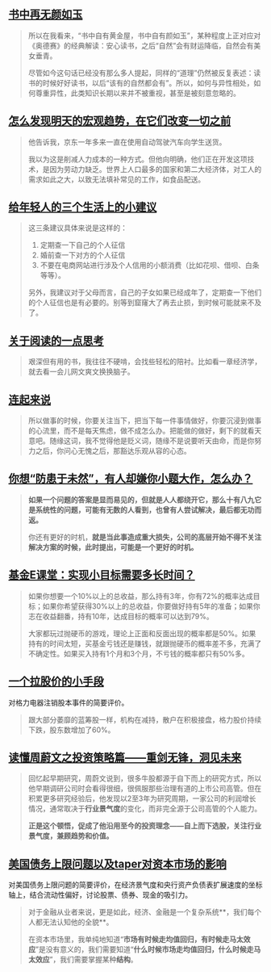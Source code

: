 ## [书中再无颜如玉](https://mp.weixin.qq.com/s/mNg_NDf1_T4FHyIur8UwOQ)



> 所以在我看来，“书中自有黄金屋，书中自有颜如玉”，某种程度上正对应对《奥德赛》的经典解读：安心读书，之后“自然”会有财运降临，自然会有美女垂青。
>
> 尽管如今这句话已经没有那么多人提起，同样的“道理”仍然被反复表述：读书的时候好好读书，以后“该有的自然都会有”。所以，如何与异性相处，如何尊重异性，此类知识长期以来并不被重视，甚至是被刻意忽略的。

## [怎么发现明天的宏观趋势，在它们改变一切之前](https://www.fastcompany.com/90667124/how-to-spot-tomorrows-macrotrends-before-they-change-everything)

> 他告诉我，京东一年多来一直在使用自动驾驶汽车向学生送货。
>
> 我以为这是削减人力成本的一种方式。但他向明确，他们正在开发这项技术，是因为劳动力缺乏。世界上人口最多的国家和第二大经济体，对工人的需求如此之大，以致无法填补常见的工作，如食品配送。



##  [给年轻人的三个生活上的小建议](https://mp.weixin.qq.com/s/07Naodv-ZhZVVo1opV3Hhw)

> 这三条建议具体来说是这样的：
>
> 1. 定期查一下自己的个人征信
> 2. 婚前查一下对方的个人征信
> 3. 不要在电商网站进行涉及个人信用的小额消费（比如花呗、借呗、白条等等）。
>
> 另外，我建议对于父母而言，自己的子女如果已经成年了，定期查一下他们的个人征信也是有必要的。别等到窟窿大了再去止损，到时候可能就来不及了。

## [关于阅读的一点思考](https://mp.weixin.qq.com/s/pB3Gjf22jftlWXnCQRZtYQ)

> 艰深但有用的书，我往往不硬啃，会找些轻松的陪衬。比如看一章经济学，就去看一会儿网文爽文换换脑子。

## [连起来说](https://mp.weixin.qq.com/s/SfIUMogBz0UYx-5tlKvKqw)

> 所以做事的时候，你要关注当下，把当下每一件事情做好，你要沉浸到做事的心流里，而不是每天焦虑，做不成怎么办。把能做的做好，剩下的就看天意吧。随缘这词，我不觉得他是贬义词，随缘不是说要听天由命，而是你努力之后，你问心无愧之后，那豁达乐观从容的心态。

## [你想“防患于未然”，有人却嫌你小题大作，怎么办？](https://mp.weixin.qq.com/s/Q4g1I8gJsvljo7lrUdiXuQ)

> **如果一个问题的答案是显而易见的，但就是人人都绕开它，那么十有八九它是系统性的问题，可能有无数的人看到，也曾有人尝试解决，最后都无功而返。**
>
> 你还有更好的时机，**就是当此事造成重大损失，公司的高层开始不得不关注解决方案的时候，此时提出，可能是一个更好的时机。**

## [基金E课堂：实现小目标需要多长时间？](https://mp.weixin.qq.com/s/MOU96BTPIXGJR6CIyMGFxQ)

> 如果你想要一个10%以上的总收益，那么持有3年，你有72%的概率达成目标；如果你希望获得30%以上的总收益，你要做好持有5年的准备；如果你志在收益翻番，持有10年，达成目标的概率可以达到79%。
>
> 大家都玩过抛硬币的游戏，理论上正面和反面出现的概率都是50%。如果持有的时间太短，买基金亏钱还是赚钱，就跟抛硬币的概率差不多，充满了不确定性。如果买入持有1个月和3个月，不亏钱的概率都只有50%多。

## [一个拉股价的小手段](https://mp.weixin.qq.com/s/PAh-bA7so274kKwm-JQVpg)

对格力电器注销股本事件的简要评价。

> 跟大部分萎靡的蓝筹股一样，机构在减持，散户在积极接盘，格力股价持续下跌，股东数增加了60%。

## [读懂周蔚文之投资策略篇——重剑无锋，洞见未来](https://mp.weixin.qq.com/s/sBSoMxsaG2XQbHrD1DXDKQ)

> 回忆起早期研究，周蔚文说到，很多牛股都源于自下而上的研究方式，所以他早期调研公司时会看得很细，很佩服那些治理有道的上市公司高管。但在积累更多研究经验后，他发现以2至3年为研究周期，一家公司的利润增长情况，通常取决于**行业景气度**的变化，而非完全源于公司高管的个人能力。
>
> **正是这个顿悟，促成了他沿用至今的投资理念——自上而下选股，关注行业景气度，兼顾趋势和价值。**

## [美国债务上限问题以及taper对资本市场的影响](https://mp.weixin.qq.com/s/WoS-JaLS4gldpam9sV-KyQ)

对美国债务上限问题的简要评价，在经济景气度和央行资产负债表扩展速度的坐标轴上，结合流动性偏好，讨论股票、债券、现金的吸引力。

> 对于金融从业者来说，更是如此，经济、金融是一个复杂系统**，我们每个人都无法认知他的全貌**。
>
> 在资本市场里，我单纯地知道“**市场有时候走均值回归，有时候走马太效应**”是没有意义的，我们需要知道“**什么时候市场走均值回归，什么时候走马太效应**”，我们需要掌握某种**结构**。







